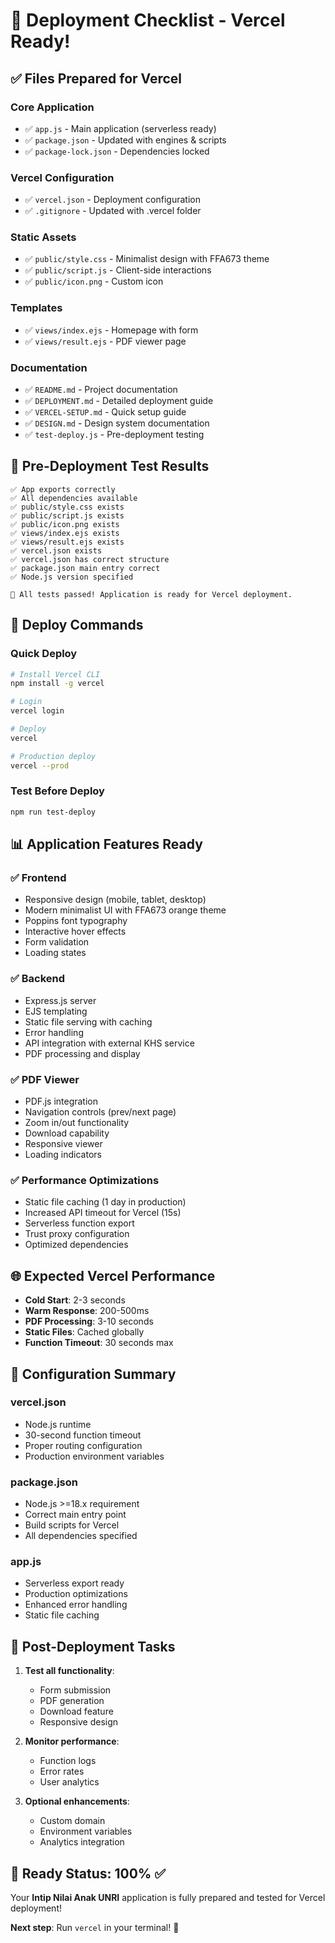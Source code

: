 # 🚀 Deployment Checklist - Vercel Ready!

## ✅ Files Prepared for Vercel

### Core Application
- ✅ `app.js` - Main application (serverless ready)
- ✅ `package.json` - Updated with engines & scripts
- ✅ `package-lock.json` - Dependencies locked

### Vercel Configuration
- ✅ `vercel.json` - Deployment configuration
- ✅ `.gitignore` - Updated with .vercel folder

### Static Assets
- ✅ `public/style.css` - Minimalist design with FFA673 theme
- ✅ `public/script.js` - Client-side interactions
- ✅ `public/icon.png` - Custom icon

### Templates
- ✅ `views/index.ejs` - Homepage with form
- ✅ `views/result.ejs` - PDF viewer page

### Documentation
- ✅ `README.md` - Project documentation
- ✅ `DEPLOYMENT.md` - Detailed deployment guide
- ✅ `VERCEL-SETUP.md` - Quick setup guide
- ✅ `DESIGN.md` - Design system documentation
- ✅ `test-deploy.js` - Pre-deployment testing

## 🧪 Pre-Deployment Test Results

```
✅ App exports correctly
✅ All dependencies available
✅ public/style.css exists
✅ public/script.js exists
✅ public/icon.png exists
✅ views/index.ejs exists
✅ views/result.ejs exists
✅ vercel.json exists
✅ vercel.json has correct structure
✅ package.json main entry correct
✅ Node.js version specified

🎉 All tests passed! Application is ready for Vercel deployment.
```

## 🚀 Deploy Commands

### Quick Deploy
```bash
# Install Vercel CLI
npm install -g vercel

# Login
vercel login

# Deploy
vercel

# Production deploy
vercel --prod
```

### Test Before Deploy
```bash
npm run test-deploy
```

## 📊 Application Features Ready

### ✅ Frontend
- Responsive design (mobile, tablet, desktop)
- Modern minimalist UI with FFA673 orange theme
- Poppins font typography
- Interactive hover effects
- Form validation
- Loading states

### ✅ Backend
- Express.js server
- EJS templating
- Static file serving with caching
- Error handling
- API integration with external KHS service
- PDF processing and display

### ✅ PDF Viewer
- PDF.js integration
- Navigation controls (prev/next page)
- Zoom in/out functionality
- Download capability
- Responsive viewer
- Loading indicators

### ✅ Performance Optimizations
- Static file caching (1 day in production)
- Increased API timeout for Vercel (15s)
- Serverless function export
- Trust proxy configuration
- Optimized dependencies

## 🌐 Expected Vercel Performance

- **Cold Start**: 2-3 seconds
- **Warm Response**: 200-500ms
- **PDF Processing**: 3-10 seconds
- **Static Files**: Cached globally
- **Function Timeout**: 30 seconds max

## 🔧 Configuration Summary

### vercel.json
- Node.js runtime
- 30-second function timeout
- Proper routing configuration
- Production environment variables

### package.json
- Node.js >=18.x requirement
- Correct main entry point
- Build scripts for Vercel
- All dependencies specified

### app.js
- Serverless export ready
- Production optimizations
- Enhanced error handling
- Static file caching

## 📝 Post-Deployment Tasks

1. **Test all functionality**:
   - Form submission
   - PDF generation
   - Download feature
   - Responsive design

2. **Monitor performance**:
   - Function logs
   - Error rates
   - User analytics

3. **Optional enhancements**:
   - Custom domain
   - Environment variables
   - Analytics integration

## 🎯 Ready Status: 100% ✅

Your **Intip Nilai Anak UNRI** application is fully prepared and tested for Vercel deployment!

**Next step**: Run `vercel` in your terminal! 🚀
